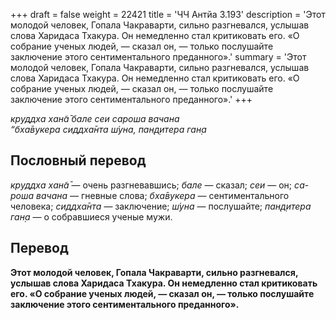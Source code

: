 +++
draft = false
weight = 22421
title = 'ЧЧ Антйа 3.193'
description = 'Этот молодой человек, Гопала Чакраварти, сильно разгневался, услышав слова Харидаса Тхакура. Он немедленно стал критиковать его. «О собрание ученых людей, — сказал он, — только послушайте заключение этого сентиментального преданного».'
summary = 'Этот молодой человек, Гопала Чакраварти, сильно разгневался, услышав слова Харидаса Тхакура. Он немедленно стал критиковать его. «О собрание ученых людей, — сказал он, — только послушайте заключение этого сентиментального преданного».'
+++

_круддха хан̃а̄ бале сеи сароша вачана  
“бха̄вукера сиддха̄нта ш́уна, пан̣д̣итера ган̣а_

## Пословный перевод

_круддха_ _хан̃а̄_ — очень разгневавшись; _бале_ — сказал; _сеи_ — он; _са_\-_роша_ _вачана_ — гневные слова; _бха̄вукера_ — сентиментального человека; _сиддха̄нта_ — заключение; _ш́уна_ — послушайте; _пан̣д̣итера_ _ган̣а_ — о собравшиеся ученые мужи.

## Перевод

**Этот молодой человек, Гопала Чакраварти, сильно разгневался, услышав слова Харидаса Тхакура. Он немедленно стал критиковать его. «О собрание ученых людей, — сказал он, — только послушайте заключение этого сентиментального преданного».**

